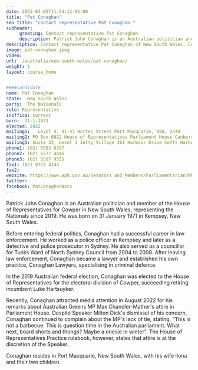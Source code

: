 ```yaml
---
date: 2023-03-02T11:54:12-05:00
title: "Pat Conaghan"
seo_title: "contact representative Pat Conaghan "
subheader:
     greeting: Contact representative Pat Conaghan
     description: Patrick John Conaghan is an Australian politician and member of the House of Representatives for Cowper in New South Wales, representing the Nationals since 2019.
description: Contact representative Pat Conaghan of New South Wales. Contact information for Pat Conaghan includes email address, phone number, and mailing address.
image: pat-conaghan.jpeg
video:
url:  /australia/new-south-wales/pat-conaghan/
weight: 1
layout: course_home


####candidate
name: Pat Conaghan
state:	New South Wales
party:	The Nationals
role: Representative
inoffice: current
born:  31-1-1971
elected: 2022
mailing1:	Level 4, 41-47 Horton Street Port Macquarie, NSW, 2444
mailing2: PO Box 6022 House of Representatives Parliament House Canberra ACT 2600
mailing3: Suite 33, Level 1 Jetty Village 361 Harbour Drive Coffs Harbour, NSW, 2450
phone1: (02) 6583 8387
phone2: (02) 6277 4446
phone3: (02) 5507 9555
fax1: (02) 9773 4144
fax2:
website: https://www.aph.gov.au/Senators_and_Members/Parliamentarian?MPID=279991
twitter:
facebook: PatConaghanNats
---
```


Patrick John Conaghan is an Australian politician and member of the House of Representatives for Cowper in New South Wales, representing the Nationals since 2019. He was born on 31 January 1971 in Kempsey, New South Wales.

Before entering federal politics, Conaghan had a successful career in law enforcement. He worked as a police officer in Kempsey and later as a detective and police prosecutor in Sydney. He also served as a councillor for Tunks Ward of North Sydney Council from 2004 to 2008. After leaving law enforcement, Conaghan became a lawyer and established his own practice, Conaghan Lawyers, specialising in criminal defence.

In the 2019 Australian federal election, Conaghan was elected to the House of Representatives for the electoral division of Cowper, succeeding retiring incumbent Luke Hartsuyker.

Recently, Conaghan attracted media attention in August 2022 for his remarks about Australian Greens MP Max Chandler-Mather's attire in Parliament House. Despite Speaker Milton Dick's dismissal of his concern, Conaghan continued to complain about the MP's lack of tie, stating, "This is not a barbecue. This is question time in the Australian parliament. What next, board shorts and thongs? Maybe a onesie in winter". The House of Representatives Practice rulebook, however, states that attire is at the discretion of the Speaker.

Conaghan resides in Port Macquarie, New South Wales, with his wife Ilona and their two children.